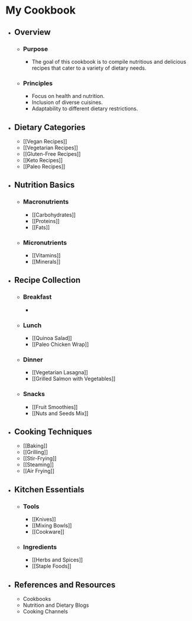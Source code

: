 # My Cookbook
- ## Overview
	- ### Purpose
		- The goal of this cookbook is to compile nutritious and delicious recipes that cater to a variety of dietary needs.
	- ### Principles
		- Focus on health and nutrition.
		- Inclusion of diverse cuisines.
		- Adaptability to different dietary restrictions.
- ## Dietary Categories
	- [[Vegan Recipes]]
	- [[Vegetarian Recipes]]
	- [[Gluten-Free Recipes]]
	- [[Keto Recipes]]
	- [[Paleo Recipes]]
- ## Nutrition Basics
	- ### Macronutrients
		- [[Carbohydrates]]
		- [[Proteins]]
		- [[Fats]]
	- ### Micronutrients
		- [[Vitamins]]
		- [[Minerals]]
- ## Recipe Collection
	- ### Breakfast
		-
	- ### Lunch
		- [[Quinoa Salad]]
		- [[Paleo Chicken Wrap]]
	- ### Dinner
		- [[Vegetarian Lasagna]]
		- [[Grilled Salmon with Vegetables]]
	- ### Snacks
		- [[Fruit Smoothies]]
		- [[Nuts and Seeds Mix]]
- ## Cooking Techniques
	- [[Baking]]
	- [[Grilling]]
	- [[Stir-Frying]]
	- [[Steaming]]
	- [[Air Frying]]
- ## Kitchen Essentials
	- ### Tools
		- [[Knives]]
		- [[Mixing Bowls]]
		- [[Cookware]]
	- ### Ingredients
		- [[Herbs and Spices]]
		- [[Staple Foods]]
- ## References and Resources
	- Cookbooks
	- Nutrition and Dietary Blogs
	- Cooking Channels